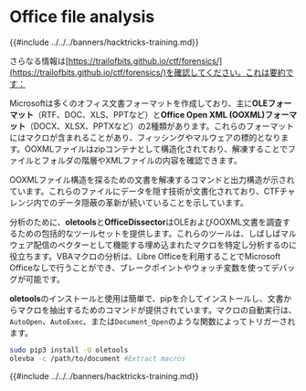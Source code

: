 # Office file analysis

{{#include ../../../banners/hacktricks-training.md}}

さらなる情報は[https://trailofbits.github.io/ctf/forensics/](https://trailofbits.github.io/ctf/forensics/)を確認してください。これは要約です：

Microsoftは多くのオフィス文書フォーマットを作成しており、主に**OLEフォーマット**（RTF、DOC、XLS、PPTなど）と**Office Open XML (OOXML)フォーマット**（DOCX、XLSX、PPTXなど）の2種類があります。これらのフォーマットにはマクロが含まれることがあり、フィッシングやマルウェアの標的となります。OOXMLファイルはzipコンテナとして構造化されており、解凍することでファイルとフォルダの階層やXMLファイルの内容を確認できます。

OOXMLファイル構造を探るための文書を解凍するコマンドと出力構造が示されています。これらのファイルにデータを隠す技術が文書化されており、CTFチャレンジ内でのデータ隠蔽の革新が続いていることを示しています。

分析のために、**oletools**と**OfficeDissector**はOLEおよびOOXML文書を調査するための包括的なツールセットを提供します。これらのツールは、しばしばマルウェア配信のベクターとして機能する埋め込まれたマクロを特定し分析するのに役立ちます。VBAマクロの分析は、Libre Officeを利用することでMicrosoft Officeなしで行うことができ、ブレークポイントやウォッチ変数を使ってデバッグが可能です。

**oletools**のインストールと使用は簡単で、pipを介してインストールし、文書からマクロを抽出するためのコマンドが提供されています。マクロの自動実行は、`AutoOpen`、`AutoExec`、または`Document_Open`のような関数によってトリガーされます。
```bash
sudo pip3 install -U oletools
olevba -c /path/to/document #Extract macros
```
{{#include ../../../banners/hacktricks-training.md}}
